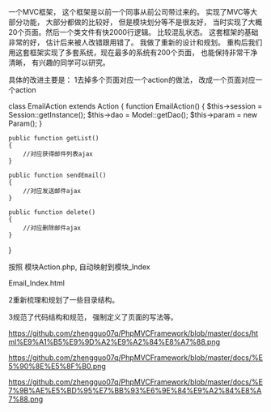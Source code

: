 一个MVC框架， 这个框架是以前一个同事从前公司带过来的。 实现了MVC等大部分功能， 大部分都做的比较好， 但是模块划分等不是很友好， 当时实现了大概20个页面。然后一个类文件有快2000行逻辑。 比较混乱状态。 
这套框架的基础非常的好， 估计后来被人改错跟用错了。 我做了重新的设计和规划。
重构后我们用这套框架实现了多套系统，现在最多的系统有200个页面， 也能保持非常干净清晰， 有兴趣的同学可以研究。

具体的改进主要是：
1去掉多个页面对应一个action的做法， 改成一个页面对应一个action

class EmailAction extends Action 
{
	function EmailAction() {
		$this->session = Session::getInstance();
		$this->dao = Model::getDao();
		$this->param = new Param();
	}

	public function getList()
	{	
		//对应获得邮件列表ajax
	}
	
	public function sendEmail()
	{
		//对应发送邮件ajax
	}
	
	public function delete()
	{
		//对应删除邮件ajax
	}
}

按照 模块Action.php, 自动映射到模块_Index

Email_Index.html

2重新梳理和规划了一些目录结构。

3规范了代码结构和规范， 强制定义了页面的写法等。

https://github.com/zhengguo07q/PhpMVCFramework/blob/master/docs/html%E9%A1%B5%E9%9D%A2%E9%A2%84%E8%A7%88.png


https://github.com/zhengguo07q/PhpMVCFramework/blob/master/docs/%E5%90%8E%E5%8F%B0.png

https://github.com/zhengguo07q/PhpMVCFramework/blob/master/docs/%E7%9B%AE%E5%BD%95%E7%BB%93%E6%9E%84%E9%A2%84%E8%A7%88.png